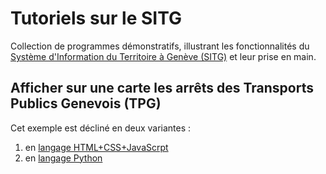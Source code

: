 # Tutoriels sur le SITG

Collection de programmes démonstratifs, illustrant les fonctionnalités du [Système d'Information du Territoire à Genève (SITG)](https://sitg.ge.ch/) et leur prise en main.


## Afficher sur une carte les arrêts des Transports Publics Genevois (TPG)

Cet exemple est décliné en deux variantes&nbsp;:

1. en [langage HTML+CSS+JavaScrpt](afficher-arrets-TPG/html-css-js/README.md)
2. en [langage Python](afficher-arrets-TPG/python/README.md)
